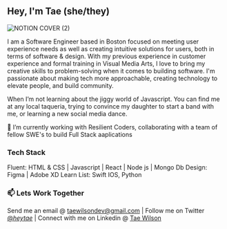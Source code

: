 
## Hey, I'm Tae (she/they)
<!--
**hey-tae/hey-tae** is a ✨ _special_ ✨ repository because its `README.md` (this file) appears on your GitHub profile.

Here are some ideas to get you started:

- 🔭 I’m currently working on ...
- 🌱 I’m currently learning ...
- 👯 I’m looking to collaborate on ...
- 🤔 I’m looking for help with ...
- 💬 Ask me about ...
- 📫 How to reach me: ...
- 😄 Pronouns: ...
- ⚡ Fun fact: ...
-->


![NOTION COVER (2)](https://user-images.githubusercontent.com/67717411/149069193-20a9e659-a65b-4a5e-86e2-2d6a6e48c05c.gif)




I am a Software Engineer based in Boston focused on meeting user experience needs as well as creating intuitive solutions for users, both in terms of software & design. With my previous experience in customer experience and formal training in Visual Media Arts, I love to bring my creative skills to problem-solving when it comes to building software. I'm passionate about making tech more approachable, creating technology to elevate people, and build community. 

When I’m not learning about the jiggy world of Javascript. You can find me at any local taqueria, trying to convince my daughter to start a band with me, or learning a new social media dance.

🔭 I’m currently working with Resilient Coders, collaborating with a team of fellow SWE's to build Full Stack aaplications

### Tech Stack
Fluent: HTML & CSS | Javascript | React | Node js | Mongo Db 
Design: Figma | Adobe XD
Learn List: Swift IOS, Python

### 📫 Lets Work Together 
Send me an email @ taewilsondev@gmail.com | Follow me on Twitter [@_heytae_](https://twitter.com/_heytae_) | Connect with me on Linkedin @ [Tae Wilson](https://www.linkedin.com/in/taewilson/)
